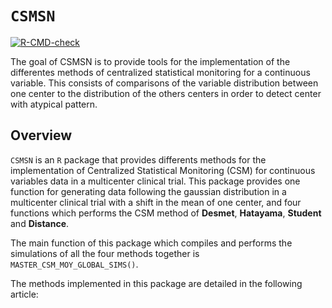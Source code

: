 
<!-- README.md is generated from README.Rmd. Please edit that file -->

# `CSMSN`

<!-- badges: start -->

[![R-CMD-check](https://github.com/SergeNIANGORAN/CSMSN/actions/workflows/R-CMD-check.yaml/badge.svg)](https://github.com/SergeNIANGORAN/CSMSN/actions/workflows/R-CMD-check.yaml)
<!-- badges: end -->

The goal of CSMSN is to provide tools for the implementation of the
differentes methods of centralized statistical monitoring for a
continuous variable. This consists of comparisons of the variable
distribution between one center to the distribution of the others
centers in order to detect center with atypical pattern.

## Overview

`CSMSN` is an `R` package that provides differents methods for the
implementation of Centralized Statistical Monitoring (CSM) for
continuous variables data in a multicenter clinical trial. This package
provides one function for generating data following the gaussian
distribution in a multicenter clinical trial with a shift in the mean of
one center, and four functions which performs the CSM method of
**Desmet**, **Hatayama**, **Student** and **Distance**.

The main function of this package which compiles and performs the
simulations of all the four methods together is
`MASTER_CSM_MOY_GLOBAL_SIMS()`.

The methods implemented in this package are detailed in the following
article:

<!-- ## Installation -->
<!-- You can install the development version of CSMSN from [GitHub](https://github.com/) with: -->
<!-- ``` r -->
<!-- # install.packages("devtools") -->
<!-- devtools::install_github("SergeNIANGORAN/CSMSN") -->
<!-- ``` -->
<!-- ## Example -->
<!-- This is a basic example which shows you how to solve a common problem: -->
<!-- ```{r example} -->
<!-- library(CSMSN) -->
<!-- ## basic example code -->
<!-- ``` -->
